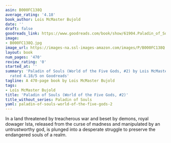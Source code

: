 ```yaml
---
asin: B000FC138Q
average_rating: '4.18'
book_author: Lois McMaster Bujold
date: ''
draft: false
goodreads_link: https://www.goodreads.com/book/show/61904.Paladin_of_Souls
image:
- B000FC138Q.jpg
image_url: https://images-na.ssl-images-amazon.com/images/P/B000FC138Q.01._SCLZZZZZZZ.jpg
layout: book
num_pages: '470'
review_rating: '0'
started_at: ''
summary: 'Paladin of Souls (World of the Five Gods, #2) by Lois McMaster Bujold -
  rated 4.18/5 on Goodreads'
tagline: A 470-page book by Lois McMaster Bujold
tags:
- Lois McMaster Bujold
title: 'Paladin of Souls (World of the Five Gods, #2)'
title_without_series: Paladin of Souls
yaml: paladin-of-souls-world-of-the-five-gods-2
---
```


In a land threatened by treacherous war and beset by demons, royal dowager Ista, released from the curse of madness and manipulated by an untrustworthy god, is plunged into a desperate struggle to preserve the endangered souls of a realm.